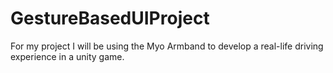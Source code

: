 # GestureBasedUIProject
For my project I will be using the Myo Armband to develop a real-life driving experience in a unity game. 
